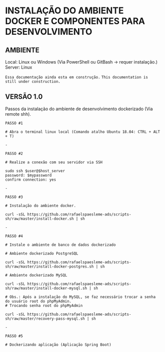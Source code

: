 # INSTALAÇÃO DO AMBIENTE DOCKER E COMPONENTES PARA DESENVOLVIMENTO

## AMBIENTE
Local: Linux ou Windows (Via PowerShell ou GitBash -> requer instalação.)
Server: Linux

```Essa documentação ainda esta em construção.```
```This documentation is still under construction.```

## VERSÃO 1.0
Passos da instalação do ambiente de desenvolvimento dockerizado (Via remote shh).

```
PASSO #1

# Abra o terminal linux local (Comando atalho Ubuntu 18.04: CTRL + ALT + T)

-

PASSO #2

# Realize a conexão com seu servidor via SSH

sudo ssh $user@$host_server
password: $mypassword
confirm connection: yes

-

PASSO #3

# Instalação do ambiente docker.

curl -sSL https://github.com/rafaelspaesleme-ads/scripts-sh/raw/master/install-docker.sh | sh

-

PASSO #4

# Instale o ambiente de banco de dados dockerizado

# Ambiente dockerizado PostgreSQL

curl -sSL https://github.com/rafaelspaesleme-ads/scripts-sh/raw/master/install-docker-postgres.sh | sh

# Ambiente dockerizado MySQL

curl -sSL https://github.com/rafaelspaesleme-ads/scripts-sh/raw/master/install-docker-mysql.sh | sh

# Obs.: Após a instalação do MySQL, se faz necessário trocar a senha do usuário root do phpMyAdmin.
# Trocando senha root do phpMyAdmin

curl -sSL https://github.com/rafaelspaesleme-ads/scripts-sh/raw/master/recovery-pass-mysql.sh | sh

-

PASSO #5

# Dockerizando aplicação (Aplicação Spring Boot)



```
